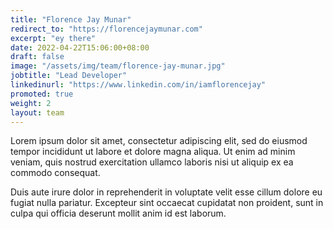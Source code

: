 ```yaml
---
title: "Florence Jay Munar"
redirect_to: "https://florencejaymunar.com"
excerpt: "ey there"
date: 2022-04-22T15:06:00+08:00
draft: false
image: "/assets/img/team/florence-jay-munar.jpg"
jobtitle: "Lead Developer"
linkedinurl: "https://www.linkedin.com/in/iamflorencejay"
promoted: true
weight: 2
layout: team
---
```


Lorem ipsum dolor sit amet, consectetur adipiscing elit, sed do eiusmod tempor incididunt ut labore et dolore magna aliqua. Ut enim ad minim veniam, quis nostrud exercitation ullamco laboris nisi ut aliquip ex ea commodo consequat.

Duis aute irure dolor in reprehenderit in voluptate velit esse cillum dolore eu fugiat nulla pariatur. Excepteur sint occaecat cupidatat non proident, sunt in culpa qui officia deserunt mollit anim id est laborum.
